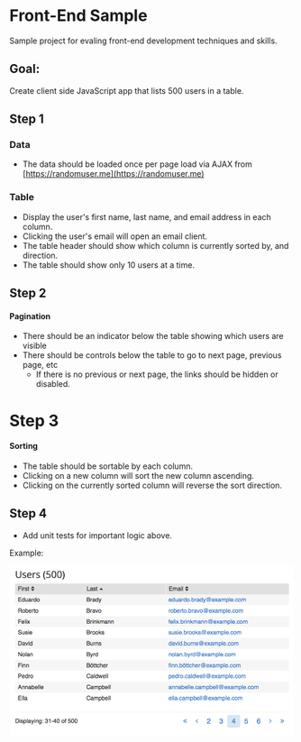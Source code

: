 # Front-End Sample
Sample project for evaling front-end development techniques and skills.


## Goal:
Create client side JavaScript app that lists 500 users in a table.

## Step 1

### Data
- The data should be loaded once per page load via AJAX from [https://randomuser.me](https://randomuser.me)

### Table
- Display the user's first name, last name, and email address in each column.
- Clicking the user's email will open an email client.
- The table header should show which column is currently sorted by, and direction.
- The table should show only 10 users at a time.

## Step 2

#### Pagination
- There should be an indicator below the table showing which users are visible
- There should be controls below the table to go to next page, previous page, etc
	- If there is no previous or next page, the links should be hidden or disabled.

# Step 3

#### Sorting
- The table should be sortable by each column.
- Clicking on a new column will sort the new column ascending.
- Clicking on the currently sorted column will reverse the sort direction.

## Step 4

- Add unit tests for important logic above.

Example:

![Sample](./sample.png)
